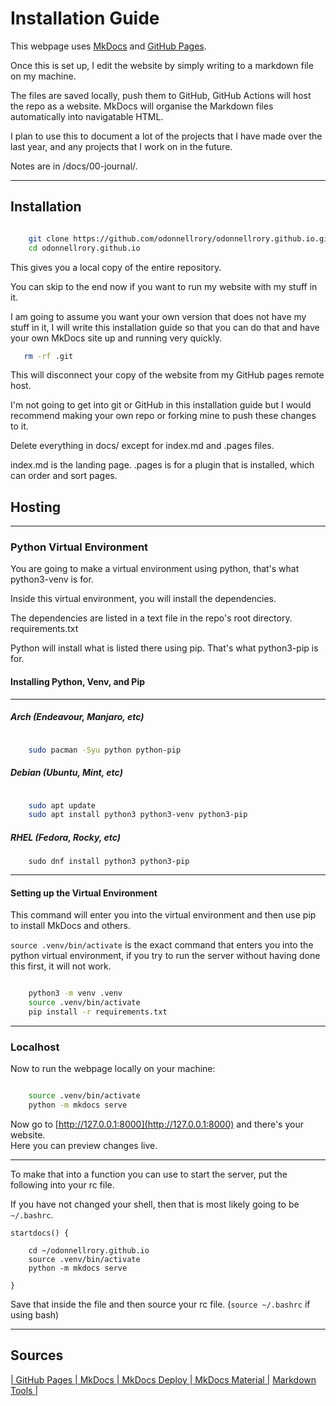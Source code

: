 # Installation Guide

This webpage uses [MkDocs](https://www.mkdocs.org/) and [GitHub Pages](https://docs.github.com/en/pages).

Once this is set up, I edit the website by simply writing to a markdown file on my machine.

The files are saved locally, push them to GitHub, GitHub Actions will host the repo as a website.  MkDocs will organise the Markdown files automatically into navigatable HTML.  

I plan to use this to document a lot of the projects that I have made over the last year, and any projects that I work on in the future.

Notes are in /docs/00-journal/.

---

## Installation


```zsh

    git clone https://github.com/odonnellrory/odonnellrory.github.io.git
    cd odonnellrory.github.io

```

This gives you a local copy of the entire repository.  

You can skip to the end now if you want to run my website with my stuff in it.

I am going to assume you want your own version that does not have my stuff in it, I will write this installation guide so that you can do that and have your own MkDocs site up and running very quickly.

```zsh
   rm -rf .git 

```

This will disconnect your copy of the website from my GitHub pages remote host.

I'm not going to get into git or GitHub in this installation guide but I would recommend making your own repo or forking mine to push these changes to it.

Delete everything in docs/ except for index.md and .pages files.

index.md is the landing page.
.pages is for a plugin that is installed, which can order and sort pages.


## Hosting
---

###  Python Virtual Environment

You are going to make a virtual environment using python, that's what python3-venv is for.

Inside this virtual environment, you will install the dependencies.

The dependencies are listed in a text file in the repo's root directory.  requirements.txt

Python will install what is listed there using pip.  That's what python3-pip is for.

#### Installing Python, Venv, and Pip

---

##### Arch (Endeavour, Manjaro, etc)

```zsh

    sudo pacman -Syu python python-pip 

```

##### Debian (Ubuntu, Mint, etc)

```zsh

    sudo apt update
    sudo apt install python3 python3-venv python3-pip

```

##### RHEL (Fedora, Rocky, etc)

```
    sudo dnf install python3 python3-pip

```

---


#### Setting up the Virtual Environment

This command will enter you into the virtual environment and then use pip to install MkDocs and others.

```source .venv/bin/activate``` is the exact command that enters you into the python virtual environment, if you try to run the server without having done this first, it will not work.

```zsh

    python3 -m venv .venv
    source .venv/bin/activate
    pip install -r requirements.txt

```

---

###   Localhost

Now to run the webpage locally on your machine:

```zsh

    source .venv/bin/activate
    python -m mkdocs serve

```

Now go to [http://127.0.0.1:8000](http://127.0.0.1:8000) and there's your website.  
Here you can preview changes live.

---

To make that into a function you can use to start the server, put the following into your rc file.

If you have not changed your shell, then that is most likely going to be ``` ~/.bashrc```.

``` 
startdocs() {

    cd ~/odonnellrory.github.io
    source .venv/bin/activate
    python -m mkdocs serve

}
```
Save that inside the file and then source your rc file.
(```source ~/.bashrc``` if using bash)



---


## Sources

[| GitHub Pages ](https://docs.github.com/en/pages/getting-started-with-github-pages?source=post_page--------------------------- "GitHub Pages")
[| MkDocs ](https://www.mkdocs.org/) 
[| MkDocs Deploy ](https://www.mkdocs.org/user-guide/deploying-your-docs/ "MkDocs Docs")
[| MkDocs Material |](https://squidfunk.github.io/mkdocs-material/publishing-your-site/ "McDoks Publishing")
[Markdown Tools |](https://www.markdowntools.com/)

